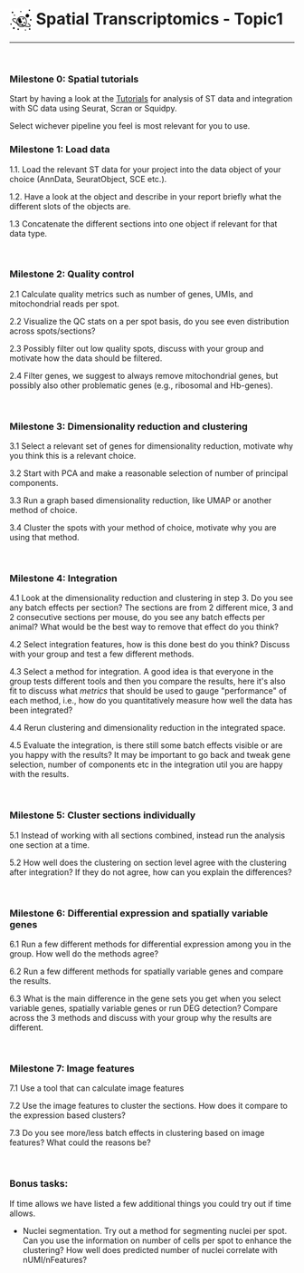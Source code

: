 # <img border="0" src="../logos/spatial_transcriptomics.png" width="40" height="40" style="vertical-align:middle;"> Spatial Transcriptomics - Topic1
***

<br/>



###  Milestone 0: Spatial tutorials

Start by having a look at the
[Tutorials](https://nbisweden.github.io/workshop-scRNAseq/exercises) for
analysis of ST data and integration with SC data using Seurat, Scran or Squidpy.

Select wichever pipeline you feel is most relevant for you to use.


###  Milestone 1: Load data

1.1. Load the relevant ST data for your project into the data object of your choice (AnnData, SeuratObject, SCE etc.).

1.2. Have a look at the object and describe in your report briefly what the different slots of the objects are.

1.3  Concatenate the different sections into one object if relevant for that data type.

<br/>

###  Milestone 2: Quality control

2.1 Calculate quality metrics such as number of genes, UMIs, and mitochondrial reads per spot.

2.2 Visualize the QC stats on a per spot basis, do you see even distribution across spots/sections?

2.3 Possibly filter out low quality spots, discuss with your group and motivate how the data should be filtered.

2.4 Filter genes, we suggest to always remove mitochondrial genes, but possibly also other problematic genes (e.g., ribosomal and Hb-genes).

<br/>


###  Milestone 3: Dimensionality reduction and clustering

3.1 Select a relevant set of genes for dimensionality reduction, motivate why you think this is a relevant choice.

3.2 Start with PCA and make a reasonable selection of number of principal components.

3.3 Run a graph based dimensionality reduction, like UMAP or another method of choice.

3.4 Cluster the spots with your method of choice, motivate why you are using that method.

<br/>


###  Milestone 4: Integration

4.1 Look at the dimensionality reduction and clustering in step 3. Do you see any batch effects per section? The sections are from 2 different mice, 3 and 2 consecutive sections per mouse, do you see any batch effects per animal? What would be the best way to remove that effect do you think?

4.2 Select integration features, how is this done best do you think? Discuss with your group and test a few different methods.

4.3 Select a method for integration. A good idea is that everyone in the group
tests different tools and then you compare the results, here it's also fit to
discuss what _metrics_ that should be used to gauge "performance" of each
method, i.e., how do you quantitatively measure how well the data has been integrated?

4.4 Rerun clustering and dimensionality reduction in the integrated space.

4.5 Evaluate the integration, is there still some batch effects visible or are
you happy with the results? It may be important to go back and tweak gene
selection, number of components etc in the integration util you are happy with
the results.

<br/>

###  Milestone 5: Cluster sections individually

5.1 Instead of working with all sections combined, instead run the analysis one section at a time.

5.2 How well does the clustering on section level agree with the clustering after integration? If they do not agree, how can you explain the differences?

<br/>

###  Milestone 6: Differential expression and spatially variable genes

6.1 Run a few different methods for differential expression among you in the group. How well do the methods agree? 

6.2 Run a few different methods for spatially variable genes and compare the results.

6.3 What is the main difference in the gene sets you get when you select variable genes, spatially variable genes or run DEG detection? Compare across the 3 methods and discuss with your group why the results are different.

<br/>

###  Milestone 7: Image features

7.1 Use a tool that can calculate image features

7.2 Use the image features to cluster the sections. How does it compare to the expression based clusters?

7.3 Do you see more/less batch effects in clustering based on image features? What could the reasons be?

<br/>


### Bonus tasks:

If time allows we have listed a few additional things you could try out if time allows.

* Nuclei segmentation. Try out a method for segmenting nuclei per spot.  Can you use the information on number of cells per spot to enhance the clustering? How well does predicted number of nuclei correlate with nUMI/nFeatures?



